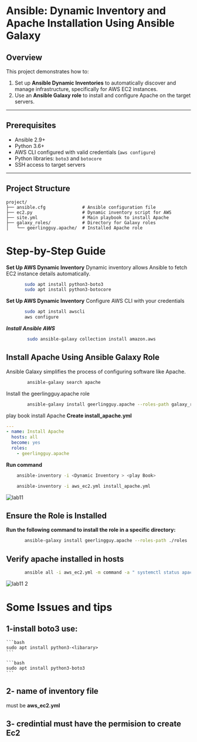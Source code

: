 # Ansible: Dynamic Inventory and Apache Installation Using Ansible Galaxy  

## Overview  
This project demonstrates how to:  
1. Set up **Ansible Dynamic Inventories** to automatically discover and manage infrastructure, specifically for AWS EC2 instances.  
2. Use an **Ansible Galaxy role** to install and configure Apache on the target servers.  

---

## Prerequisites  
- Ansible 2.9+  
- Python 3.6+  
- AWS CLI configured with valid credentials (`aws configure`)  
- Python libraries: `boto3` and `botocore`  
- SSH access to target servers  
---

## Project Structure  
```plaintext
project/
├── ansible.cfg              # Ansible configuration file
├── ec2.py                   # Dynamic inventory script for AWS
├── site.yml                 # Main playbook to install Apache
├── galaxy_roles/            # Directory for Galaxy roles
│   └── geerlingguy.apache/  # Installed Apache role

```
# Step-by-Step Guide
**Set Up AWS Dynamic Inventory**
Dynamic inventory allows Ansible to fetch EC2 instance details automatically.
```bash
       sudo apt install python3-boto3
       sudo apt install python3-botocore
```

**Set Up AWS Dynamic Inventory**
Configure AWS CLI with your credentials
```bash
       sudo apt install awscli
       aws configure
```
***Install Ansible AWS***
```bash
        sudo ansible-galaxy collection install amazon.aws
```
## Install Apache Using Ansible Galaxy Role

Ansible Galaxy simplifies the process of configuring software like Apache.
```bash
        ansible-galaxy search apache
```
Install the geerlingguy.apache role
```bash
        ansible-galaxy install geerlingguy.apache --roles-path galaxy_roles/
```
play book install Apache
**Create install_apache.yml**
```yaml
---
- name: Install Apache
  hosts: all
  become: yes
  roles:
    - geerlingguy.apache

```
**Run command**
  
  ```bash
      ansible-inventory -i <Dynamic Inventory > <play Book> 
  ```
  ```bash
      ansible-inventory -i aws_ec2.yml install_apache.yml 
  ```

![lab11](https://github.com/user-attachments/assets/6aaace93-8922-4f67-a2fc-a7b0155ad07e)

## Ensure the Role is Installed
**Run the following command to install the role in a specific directory:**
```bash
       ansible-galaxy install geerlingguy.apache --roles-path ./roles
```
## Verify apache installed in hosts
```bash
       ansible all -i aws_ec2.yml -m command -a " systemctl status apache2 "
```
![lab11 2](https://github.com/user-attachments/assets/1f46d9dc-2e1d-42a3-ba7d-c6b8b8279be9)

# Some Issues and tips

## 1-install boto3 use:
    ```bash
    sudo apt install python3-<libarary>
    ```
    
    ```bash
    sudo apt install python3-boto3
    ```

## 2- name of inventory file
must be **aws_ec2.yml**

## 3- credintial must have the permision to create Ec2
